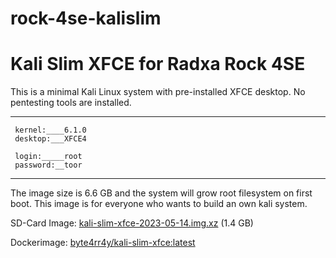 # rock-4se-kalislim
# Kali Slim XFCE for Radxa Rock 4SE

This is a minimal Kali Linux system with pre-installed XFCE desktop. No pentesting tools are installed.

----------------
     kernel:____6.1.0
     desktop:___XFCE4
     
     login:_____root
     password:__toor
-----------------

The image size is 6.6 GB and the system will grow root filesystem on first boot.
This image is for everyone who wants to build an own kali system.

SD-Card Image: <a href="https://drive.google.com/file/d/1BOyGpIJ7IipX4Q8jHgdS3suF2J1dSA4I/view?usp=sharing">kali-slim-xfce-2023-05-14.img.xz</a> (1.4 GB)

Dockerimage: <a href="https://hub.docker.com/repository/docker/byte4rr4y/kali-slim-xfce/tags?page=1&ordering=last_updated">byte4rr4y/kali-slim-xfce:latest</a>
